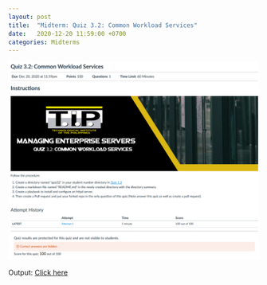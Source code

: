 ```yaml
---
layout: post
title:  "Midterm: Quiz 3.2: Common Workload Services"
date:   2020-12-20 11:59:00 +0700
categories: Midterms
---
```

![Quiz 3.2](/assets/img/quiz32.png)

Output: [Click here](https://github.com/eperol-tip/sysad2-12021/commit/3ca542c6317d71871c04ac953de49701468f8653)